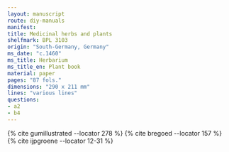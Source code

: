 ```yaml
---
layout: manuscript
route: diy-manuals
manifest: 
title: Medicinal herbs and plants
shelfmark: BPL 3103
origin: "South-Germany, Germany"
ms_date: "c.1460"
ms_title: Herbarium
ms_title_en: Plant book
material: paper
pages: "87 fols."
dimensions: "290 x 211 mm"
lines: "various lines"
questions:
- a2
- b4
---
```


{% cite gumillustrated --locator 278 %}
{% cite bregoed --locator 157 %}
{% cite ijpgroene --locator 12-31 %}